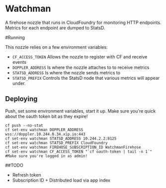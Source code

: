 Watchman
========

A firehose nozzle that runs in CloudFoundry for monitoring HTTP endpoints. Metrics for each endpoint are dumped to StatsD.

#Running

This nozzle relies on a few environment variables: 


* `CF_ACCESS_TOKEN` Allows the nozzle to register with CF and receive events
* `DOPPLER_ADDRESS` Is where the nozzle attaches to to receive metrics
* `STATSD_ADDRESS` Is where the nozzle sends metrics to 
* `STATSD_PREFIX` Controls the StatsD node that various metrics will appear under. 

## Deploying

Push, set some environment variables, start it up. Make sure you're quick about the oauth token bit as they expire!

```
cf push --no-stat
cf set-env watchman DOPPLER_ADDRESS wss://doppler.10.244.0.34.xip.io:443
cf set-env watchman STATSD_ADDRESS 10.244.2.2:8125
cf set-env watchman STATSD_PREFIX CloudFoundry
cf set-env watchman FIREHOSE_SUBSCRIPTION_ID WatchmanFirehose
cf set-env watchman CF_ACCESS_TOKEN "`cf oauth-token | tail -n 1`" #Make sure you're logged in as admin!
```

##TODO

* Refresh token
* Subscription ID + Distributed load via app index
